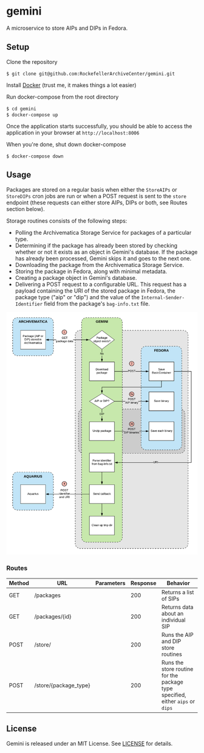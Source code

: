 # gemini
A microservice to store AIPs and DIPs in Fedora.

## Setup

Clone the repository

    $ git clone git@github.com:RockefellerArchiveCenter/gemini.git

Install [Docker](https://store.docker.com/search?type=edition&offering=community) (trust me, it makes things a lot easier)

Run docker-compose from the root directory

    $ cd gemini
    $ docker-compose up

Once the application starts successfully, you should be able to access the application in your browser at `http://localhost:8006`

When you're done, shut down docker-compose

    $ docker-compose down


## Usage

Packages are stored on a regular basis when either the `StoreAIPs` or `StoreDIPs` cron jobs are run or when a POST request is sent to the `store` endpoint (these requests can either store AIPs, DIPs or both, see Routes section below).

Storage routines consists of the following steps:
- Polling the Archivematica Storage Service for packages of a particular type.
- Determining if the package has already been stored by checking whether or not it exists as an object in Gemini's database. If the package has already been processed, Gemini skips it and goes to the next one.
- Downloading the package from the Archivematica Storage Service.
- Storing the package in Fedora, along with minimal metadata.
- Creating a package object in Gemini's database.
- Delivering a POST request to a configurable URL. This request has a payload containing the URI of the stored package in Fedora, the package type ("aip" or "dip") and the value of the `Internal-Sender-Identifier` field from the package's `bag-info.txt` file.

![File storage diagram](storer.png)


### Routes

| Method | URL | Parameters | Response  | Behavior  |
|--------|-----|---|---|---|
|GET|/packages| |200|Returns a list of SIPs|
|GET|/packages/{id}| |200|Returns data about an individual SIP|
|POST|/store/||200|Runs the AIP and DIP store routines|
|POST|/store/{package_type}||200|Runs the store routine for the package type specified, either `aips` or `dips`|


## License

Gemini is released under an MIT License. See [LICENSE](LICENSE) for details.
